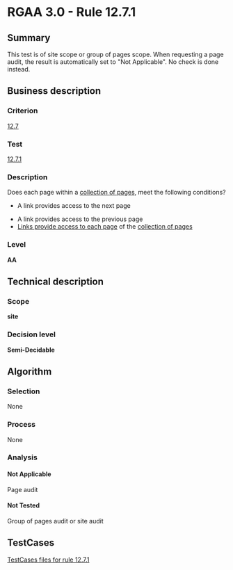 # RGAA 3.0 -  Rule 12.7.1

## Summary

This test is of site scope or group of pages scope. When requesting a page audit, the result is automatically set to "Not Applicable". No check is done instead.

## Business description

### Criterion

[12.7](http://disic.github.io/rgaa_referentiel_en/RGAA3.0_Criteria_English_version_v1.html#crit-12-7)

### Test

[12.7.1](http://disic.github.io/rgaa_referentiel_en/RGAA3.0_Criteria_English_version_v1.html#test-12-7-1)

### Description
Does each page within a
    <a href="http://disic.github.io/rgaa_referentiel_en/RGAA3.0_Glossary_English_version_v1.html#mCollecPage">collection
  of pages</a>, meet the following conditions?
    <ul><li>A link provides access to the next page</li>
  <li>A link provides access to the previous page</li>
  <li><a href="http://disic.github.io/rgaa_referentiel_en/RGAA3.0_Glossary_English_version_v1.html#mAccColl">Links
    provide access to each page</a> of the <a href="http://disic.github.io/rgaa_referentiel_en/RGAA3.0_Glossary_English_version_v1.html#mCollecPage">collection
    of pages</a></li>
    </ul> 


### Level

**AA**

## Technical description

### Scope

**site**

### Decision level

**Semi-Decidable**

## Algorithm

### Selection

None

### Process

None

### Analysis

#### Not Applicable

Page audit 

#### Not Tested

Group of pages audit or site audit



##  TestCases 

[TestCases files for rule 12.7.1](https://github.com/Asqatasun/Asqatasun/tree/master/rules/rules-rgaa3.0/src/test/resources/testcases/rgaa30/Rgaa30Rule120701/) 


